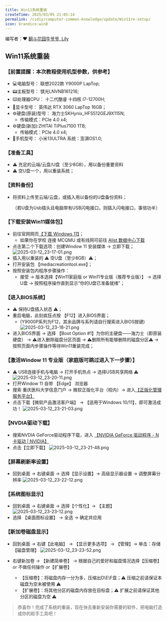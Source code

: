 ```yaml
---
title: Win11系统重装
createTime: 2025/03/05 21:05:14
permalink: /csdiy/computer-common-knowledge/update/Win11re-setup/
icon: brandico:win8
---
```


编写者：❤ [翻斗花园牛爷爷, Lily](/friends/persons/)

[//]: # (TODO: chy请修改图片名称)

## Win11系统重装
### 【前置提醒：本次教程使用机型参数，供参考】
- 💻电脑型号： 联想2022款 Y9000P LapTop;
- 📟主板型号： 镁光LNVNB161216;
- ⌨️处理器CPU： 十二代酷睿 十四核 I7-12700H; 
- 📼显卡型号： 英伟达 RTX 3060 LapTop 16GB；
- ⚙️硬盘(原装)型号： 海力士SKHynix_HFS512GEJ9X115N; 
  - 传输模式：PCle 4.0 x4;
- ⚙️硬盘(新加):ZHITAI TiPlus7100 1TB; 
  - 传输模式：PCle 4.0 x4;
- 📱手机型号： 小米13ULTRA 系统：澎湃OS1.0;

### 【准备工具】
- ⚠ 充足的云端/云盘/U盘（至少8GB），用以备份重要资料
- ⚠ 空U盘一个，用以重装系统；

### 【资料备份】
- 将资料上传至云端/云盘，或插入用以备份的U盘备份资料；
  
  （若U盘为Usb插头且电脑带有USB闪电接口，则插入闪电接口，事倍功半）

### 【下载安装Win11媒体包】
- 前往官网网页[【下载 Windows 11】](https://www.microsoft.com/zh-cn/software-download/windows11?msockid=2edc3087288a650d15ec25a829c964d4)； 
  - 如果你在学校 连接 MCQMU 或有线网可前往 [Alist 数据中心下载](http://192.168.183.171:5244/mirrors/system-iso/Windows11)
- 点击第二个下载选项：创建Window 11 安装媒体 → 立即下载；
![2025-03-12_23-17-01.png](/src/2025-03-12_23-17-01.png)
- 插入用以重装的 ⚠ 空U盘（至少8GB）⚠；
- 打开安装包 【mediacreationtool.exe】；
- 按照安装包内程序步骤操作： 
  - 接受 → 版本选择【Win11家庭版 or Win11专业版（推荐专业版）】 → 选择U盘 → 按照程序操作直到显示“你的U盘已准备就绪”；

### 【进入BIOS系统】
- ⚠ 保持U盘插入状态 ⚠；
- 重启电脑，此刻疯狂点按 【F12】进入BIOS界面；
  -  (Y9000P系列为F12，其余品牌与系列请自行搜索进入BIOS按键)
  ![2025-03-12_23-18-21.png](/src/2025-03-12_23-18-21.png)
- 进入BIOS界面 → 选择 【Boot Option #1】为你的主硬盘——海力士（即原装硬盘） → ⚠进入删除磁盘分区页面 → ⚠删除所有能够删除的磁盘分区⚠ → 按照页面内步骤操作等待Win11重装完成；

### 【激活Window 11 专业版（家庭版可跳过进入下一步骤）】
- ⚠ USB连接手机与电脑 → 打开手机热点 → 选择USB共享网络 ⚠
![2025-03-12_23-20-11.png](/src/2025-03-12_23-20-11.png)
- 打开Window 11 自带 【Edge】 浏览器
- 搜索 重庆医科大学信息门户 → 微软正版化平台（校内）→ 进入[【正版化管理服务平台】](https://zbh.cqmu.edu.cn/#/)
- 点击下载【微软产品激活客户端】 → 【适用于Windows 10/11】，即可激活成功！
![2025-03-12_23-21-03.png](/src/2025-03-12_23-21-03.png)

### 【NVDIA驱动下载】
- 搜索NVDIA GeForce驱动程序下载，进入 [【NVIDIA GeForce 驱动程序 - N 卡驱动 | NVIDIA】](https://www.nvidia.cn/geforce/drivers/)
- 点击【立即下载】
![2025-03-12_23-21-48.png](/src/2025-03-12_23-21-48.png)

### 【屏幕刷新率设置】
- 回到桌面 → 右键桌面 → 选择【显示设置】→ 高级显示器设置 → 调整屏幕分辨率
![2025-03-12_23-22-12.png](/src/2025-03-12_23-22-12.png)

### 【系统图标显示】
- 回到桌面 → 右键桌面 → 选择【个性化】→ 【主题】
![2025-03-12_23-23-12.png](/src/2025-03-12_23-23-12.png)
- 选择 【桌面图标设置】 → 全选 → 确定并应用

### 【新加卷磁盘显示】
- 回到桌面 → 右键【此电脑】 → 【显示更多选项】 → 【管理】→ 单击：存储【磁盘管理】
![2025-03-12_23-23-52.png](/src/2025-03-12_23-23-52.png)

- 右键新加卷 → 【新建简单卷】 → 根据自己的爱好和磁盘情况选择【压缩卷】 or 不做任何操作 or【扩展卷】
  - 【压缩卷】：将磁盘内存一分为多，压缩出D\E\F盘；⚠ 压缩之前请保证本磁盘为空未被使用 ⚠
  - 【扩展卷】：将其他分区的磁盘内存放在目标盘；⚠ 扩展之前请保证其他分区的磁盘为空 ⚠

> 恭喜你！完成了系统的重装，现在快去重新安装你需要的软件，把电脑打造成你的趁手工具吧！